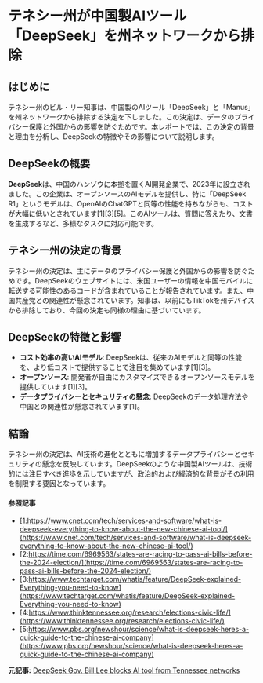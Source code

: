 # テネシー州が中国製AIツール「DeepSeek」を州ネットワークから排除

## はじめに

テネシー州のビル・リー知事は、中国製のAIツール「DeepSeek」と「Manus」を州ネットワークから排除する決定を下しました。この決定は、データのプライバシー保護と外国からの影響を防ぐためです。本レポートでは、この決定の背景と理由を分析し、DeepSeekの特徴やその影響について説明します。

## DeepSeekの概要

**DeepSeek**は、中国のハンゾウに本拠を置くAI開発企業で、2023年に設立されました。この企業は、オープンソースのAIモデルを提供し、特に「DeepSeek R1」というモデルは、OpenAIのChatGPTと同等の性能を持ちながらも、コストが大幅に低いとされています[1][3][5]。このAIツールは、質問に答えたり、文書を生成するなど、多様なタスクに対応可能です。

## テネシー州の決定の背景

テネシー州の決定は、主にデータのプライバシー保護と外国からの影響を防ぐためです。DeepSeekのウェブサイトには、米国ユーザーの情報を中国モバイルに転送する可能性のあるコードが含まれていることが報告されています。また、中国共産党との関連性が懸念されています。知事は、以前にもTikTokを州デバイスから排除しており、今回の決定も同様の理由に基づいています。

## DeepSeekの特徴と影響

- **コスト効率の高いAIモデル**: DeepSeekは、従来のAIモデルと同等の性能を、より低コストで提供することで注目を集めています[1][3]。
- **オープンソース**: 開発者が自由にカスタマイズできるオープンソースモデルを提供しています[1][3]。
- **データプライバシーとセキュリティの懸念**: DeepSeekのデータ処理方法や中国との関連性が懸念されています[1]。

## 結論

テネシー州の決定は、AI技術の進化とともに増加するデータプライバシーとセキュリティの懸念を反映しています。DeepSeekのような中国製AIツールは、技術的には注目すべき進歩を示していますが、政治的および経済的な背景がその利用を制限する要因となっています。

#### 参照記事
- [1:https://www.cnet.com/tech/services-and-software/what-is-deepseek-everything-to-know-about-the-new-chinese-ai-tool/](https://www.cnet.com/tech/services-and-software/what-is-deepseek-everything-to-know-about-the-new-chinese-ai-tool/)
- [2:https://time.com/6969563/states-are-racing-to-pass-ai-bills-before-the-2024-election/](https://time.com/6969563/states-are-racing-to-pass-ai-bills-before-the-2024-election/)
- [3:https://www.techtarget.com/whatis/feature/DeepSeek-explained-Everything-you-need-to-know](https://www.techtarget.com/whatis/feature/DeepSeek-explained-Everything-you-need-to-know)
- [4:https://www.thinktennessee.org/research/elections-civic-life/](https://www.thinktennessee.org/research/elections-civic-life/)
- [5:https://www.pbs.org/newshour/science/what-is-deepseek-heres-a-quick-guide-to-the-chinese-ai-company](https://www.pbs.org/newshour/science/what-is-deepseek-heres-a-quick-guide-to-the-chinese-ai-company)


**元記事:** [DeepSeek Gov. Bill Lee blocks AI tool from Tennessee networks](https://www.tennessean.com/story/news/politics/2025/03/06/deepseek-manus-gov-bill-lee-blocks-ai-tools-from-tennessee-networks/81808161007/)